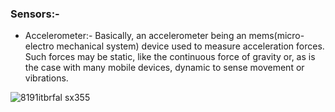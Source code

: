 ### Sensors:-

- Accelerometer:- Basically, an accelerometer being an mems(micro-electro mechanical system) device used to measure acceleration forces. 
Such forces may be static, like the continuous force of gravity or, as is the case with many mobile devices, dynamic to sense movement
or vibrations.

![8191itbrfal _sx355_](https://user-images.githubusercontent.com/39665108/45589811-17093d00-b94a-11e8-86ec-418d75ebf57b.jpg)

